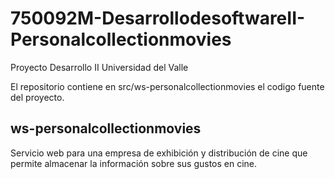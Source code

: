 # 750092M-DesarrollodesoftwareII-Personalcollectionmovies
Proyecto Desarrollo II Universidad del Valle

El repositorio contiene en src/ws-personalcollectionmovies el codigo fuente del proyecto.

## ws-personalcollectionmovies
Servicio web para una empresa de exhibición y distribución de cine que permite almacenar la información sobre sus gustos en cine.


